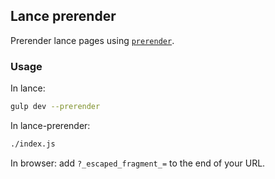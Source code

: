 ## Lance prerender

Prerender lance pages using [`prerender`](https://github.com/prerender/prerender).

### Usage

In lance:

```bash
gulp dev --prerender
```

In lance-prerender:
```bash
./index.js
```

In browser: add `?_escaped_fragment_=` to the end of your URL.
